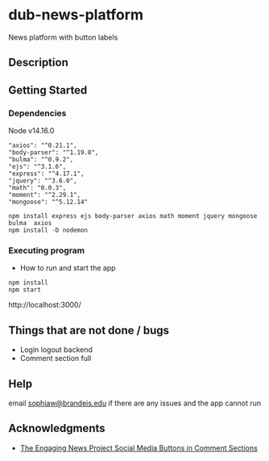 # dub-news-platform
News platform with button labels 


## Description



## Getting Started

### Dependencies

Node v14.16.0

    "axios": "^0.21.1",
    "body-parser": "^1.19.0",
    "bulma": "^0.9.2",
    "ejs": "^3.1.6",
    "express": "^4.17.1",
    "jquery": "^3.6.0",
    "math": "0.0.3",
    "moment": "^2.29.1",
    "mongoose": "^5.12.14"
    
    

```
npm install express ejs body-parser axios math moment jquery mongoose bulma  axios
npm install -D nodemon 
```


### Executing program

* How to run and start the app

```
npm install
npm start
```
http://localhost:3000/


## Things that are not done / bugs
* Login logout backend
* Comment section full

## Help

email sophiaw@brandeis.edu if there are any issues and the app cannot run


## Acknowledgments

* [The Engaging News Project Social Media Buttons in Comment Sections](https://mediaengagement.org/wp-content/uploads/2014/04/ENP_Buttons_Report.pdf)
